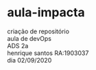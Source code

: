 # aula-impacta
criação de repositório <br>
aula de devOps <br>
ADS 2a <br>
henrique santos RA:1903037 <br>
dia 02/09/2020
